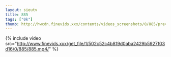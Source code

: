 ```yaml
--- 
layout: sieutv
title: 885
tags: ["0k"]
thumb: http://hwcdn.finevids.xxx/contents/videos_screenshots/0/885/preview.mp4.jpg
---
```

{% include video src="http://www.finevids.xxx/get_file/1/502c52c4b819d0aba2429b5927f03d16/0/885/885.mp4/" %} 
